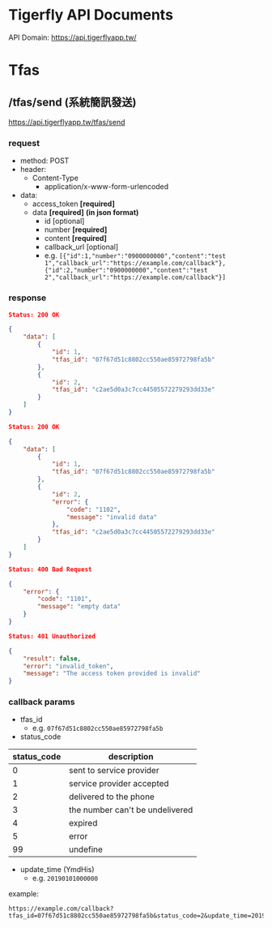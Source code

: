 Tigerfly API Documents
===
API Domain: https://api.tigerflyapp.tw/

Tfas
===

## /tfas/send (系統簡訊發送)

https://api.tigerflyapp.tw/tfas/send

### request

- method: POST
- header: 
    - Content-Type
        - application/x-www-form-urlencoded
- data:
    - access_token **[required]**
    - data **[required]** **(in json format)**
        - id [optional]
        - number **[required]**
        - content **[required]**
        - callback_url [optional]
        - e.g.
`[{"id":1,"number":"0900000000","content":"test 1","callback_url":"https://example.com/callback"},{"id":2,"number":"0900000000","content":"test 2","callback_url":"https://example.com/callback"}]`

### response

```json
Status: 200 OK

{
    "data": [
        {
            "id": 1,
            "tfas_id": "07f67d51c8802cc550ae85972798fa5b"
        },
        {
            "id": 2,
            "tfas_id": "c2ae5d0a3c7cc44505572279293dd33e"
        }
    ]
}
```

```json
Status: 200 OK

{
    "data": [
        {
            "id": 1,
            "tfas_id": "07f67d51c8802cc550ae85972798fa5b"
        },
        {
            "id": 2,
            "error": {
                "code": "1102",
                "message": "invalid data"
            },
            "tfas_id": "c2ae5d0a3c7cc44505572279293dd33e"
        }
    ]
}
```

```json
Status: 400 Bad Request

{
    "error": {
        "code": "1101",
        "message": "empty data"
    }
}
```

```json
Status: 401 Unauthorized

{
    "result": false,
    "error": "invalid_token",
    "message": "The access token provided is invalid"
}
```

### callback params

- tfas_id
    - e.g. `07f67d51c8802cc550ae85972798fa5b`
- status_code

| status_code | description |
| -| -|
| 0 | sent to service provider|
| 1 | service provider accepted |
| 2 | delivered to the phone |
| 3 | the number can't be undelivered |
| 4 | expired |
| 5 | error |
| 99 | undefine |

- update_time (YmdHis)
    - e.g. `20190101000000`

example:
```
https://example.com/callback?tfas_id=07f67d51c8802cc550ae85972798fa5b&status_code=2&update_time=20190101000000
```


